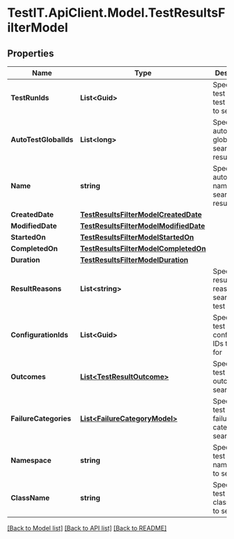 # TestIT.ApiClient.Model.TestResultsFilterModel

## Properties

Name | Type | Description | Notes
------------ | ------------- | ------------- | -------------
**TestRunIds** | **List&lt;Guid&gt;** | Specifies a test result test run IDs to search for | [optional] 
**AutoTestGlobalIds** | **List&lt;long&gt;** | Specifies an autotest global IDs to search results for | [optional] 
**Name** | **string** | Specifies an autotest name to search results for | [optional] 
**CreatedDate** | [**TestResultsFilterModelCreatedDate**](TestResultsFilterModelCreatedDate.md) |  | [optional] 
**ModifiedDate** | [**TestResultsFilterModelModifiedDate**](TestResultsFilterModelModifiedDate.md) |  | [optional] 
**StartedOn** | [**TestResultsFilterModelStartedOn**](TestResultsFilterModelStartedOn.md) |  | [optional] 
**CompletedOn** | [**TestResultsFilterModelCompletedOn**](TestResultsFilterModelCompletedOn.md) |  | [optional] 
**Duration** | [**TestResultsFilterModelDuration**](TestResultsFilterModelDuration.md) |  | [optional] 
**ResultReasons** | **List&lt;string&gt;** | Specifies result reasons for searching test results | [optional] 
**ConfigurationIds** | **List&lt;Guid&gt;** | Specifies a test result configuration IDs to search for | [optional] 
**Outcomes** | [**List&lt;TestResultOutcome&gt;**](TestResultOutcome.md) | Specifies a test result outcomes to search for | [optional] 
**FailureCategories** | [**List&lt;FailureCategoryModel&gt;**](FailureCategoryModel.md) | Specifies a test result failure categories to search for | [optional] 
**Namespace** | **string** | Specifies a test result namespace to search for | [optional] 
**ClassName** | **string** | Specifies a test result class name to search for | [optional] 

[[Back to Model list]](../README.md#documentation-for-models) [[Back to API list]](../README.md#documentation-for-api-endpoints) [[Back to README]](../README.md)

